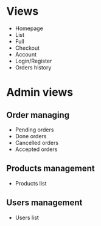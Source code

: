 # Views
- Homepage
- <Products> List
- Full <Product>
- Checkout
- Account
- Login/Register
- Orders history

# Admin views

## Order managing
- Pending orders
- Done orders
- Cancelled orders
- Accepted orders 

## Products management
- Products list

## Users management
- Users list
